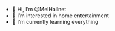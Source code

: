 - 👋 Hi, I’m @MelHallnet
- 👀 I’m interested in home entertainment
- 🌱 I’m currently learning everything


<!---
MelHallnet/MelHallnet is a ✨ special ✨ repository because its `README.md` (this file) appears on your GitHub profile.
You can click the Preview link to take a look at your changes.
--->
